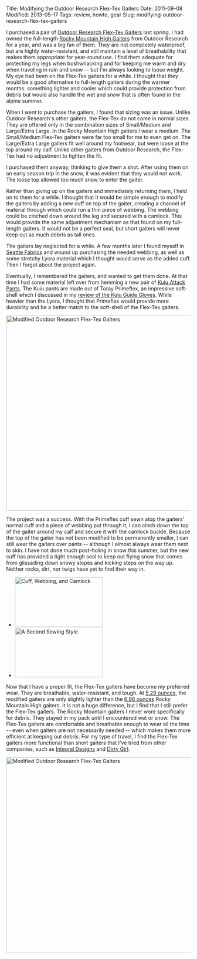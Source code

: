Title: Modifying the Outdoor Research Flex-Tex Gaiters
Date: 2011-09-08
Modified: 2013-05-17
Tags: review, howto, gear
Slug: modifying-outdoor-research-flex-tex-gaiters

I purchased a pair of [Outdoor Research Flex-Tex Gaiters](http://www.outdoorresearch.com/en/or-gear/gaiters/trail/flex-tex-gaiters.html) last spring. I had owned the full-length [Rocky Mountain High Gaiters](http://www.outdoorresearch.com/en/or-gear/gaiters/trail/rocky-mtn-high-gaiters-m-s.html) from Outdoor Research for a year, and was a big fan of them. They are not completely waterproof, but are highly water-resistant, and still maintain a level of breathability that makes them appropriate for year-round use. I find them adequate for protecting my legs when bushwhacking and for keeping me warm and dry when traveling in rain and snow -- but I'm always looking to loose weight. My eye had been on the Flex-Tex gaiters for a while. I thought that they would be a good alternative to full-length gaiters during the warmer months: something lighter and cooler which could provide protection from debris but would also handle the wet and snow that is often found in the alpine summer.

When I went to purchase the gaiters, I found that sizing was an issue. Unlike Outdoor Research's other gaiters, the Flex-Tex do not come in normal sizes. They are offered only in the combination sizes of Small/Medium and Large/Extra Large. In the Rocky Mountain High gaiters I wear a medium. The Small/Medium Flex-Tex gaiters were far too small for me to even get on. The Large/Extra Large gaiters fit well around my footwear, but were loose at the top around my calf. Unlike other gaiters from Outdoor Research, the Flex-Tex had no adjustment to tighten the fit.

I purchased them anyway, thinking to give them a shot. After using them on an early season trip in the snow, it was evident that they would not work. The loose top allowed too much snow to enter the gaiter.

Rather than giving up on the gaiters and immediately returning them, I held on to them for a while. I thought that it would be simple enough to modify the gaiters by adding a new cuff on top of the gaiter, creating a channel of material through which could run a thin piece of webbing. The webbing could be cinched down around the leg and secured with a camlock. This would provide the same adjustment mechanism as that found on my full-length gaiters. It would not be a perfect seal, but short gaiters will never keep out as much debris as tall ones.

The gaiters lay neglected for a while. A few months later I found myself in [Seattle Fabrics](http://seattlefabrics.com/) and wound up purchasing the needed webbing, as well as some stretchy Lycra material which I thought would serve as the added cuff. Then I forgot about the project again.

Eventually, I remembered the gaiters, and wanted to get them done. At that time I had some material left over from hemming a new pair of [Kuiu Attack Pants](http://shop.kuiu.com/attack-pant-p12.aspx). The Kuiu pants are made out of Toray Primeflex, an impressive soft-shell which I discussed in my [review of the Kuiu Guide Gloves](http://www.itstactical.com/gearcom/clothing/kuiu-guide-gloves-mountain-tested-mountain-approved/). While heavier than the Lycra, I thought that Primeflex would provide more durability and be a better match to the soft-shell of the Flex-Tex gaiters.

<a href="http://www.flickr.com/photos/pigmonkey/6127366548/" title="Modified Outdoor Research Flex-Tex Gaiters by Pig Monkey, on Flickr"><img src="https://farm7.static.flickr.com/6206/6127366548_792d2c6828_b.jpg" width="800" height="533" alt="Modified Outdoor Research Flex-Tex Gaiters"></a>

The project was a success. With the Primeflex cuff sewn atop the gaiters' normal cuff and a piece of webbing put through it, I can cinch down the top of the gaiter around my calf and secure it with the camlock buckle. Because the top of the gaiter has not been modified to be permanently smaller, I can still wear the gaiters over pants -- although I almost always wear them next to skin. I have not done much post-holing in snow this summer, but the new cuff has provided a tight enough seal to keep out flying snow that comes from glissading down snowy slopes and kicking steps on the way up. Neither rocks, dirt, nor twigs have yet to find their way in.

<ul class="thumbs">
<li><a href="http://www.flickr.com/photos/pigmonkey/6126824907/" title="Cuff, Webbing, and Camlock by Pig Monkey, on Flickr"><img src="https://farm7.static.flickr.com/6181/6126824907_3a66bdf7b3_m.jpg" width="240" height="135" alt="Cuff, Webbing, and Camlock"></a></li>
<li><a href="http://www.flickr.com/photos/pigmonkey/6127377524/" title="A Second Sewing Style by Pig Monkey, on Flickr"><img src="https://farm7.static.flickr.com/6189/6127377524_9b8e32351a_m.jpg" width="240" height="135" alt="A Second Sewing Style"></a></li>
</ul>

Now that I have a proper fit, the Flex-Tex gaiters have become my preferred wear. They are breathable, water-resistant, and tough. At [5.29 ounces](/gear/outdoor-research-flex-tex-gaiters-lxl/), the modified gaiters are only slightly lighter than the [6.98 ounces](/gear/outdoor-research-rocky-mountain-high-gaiters/) Rocky Mountain High gaiters. It is not a huge difference, but I find that I still prefer the Flex-Tex gaiters. The Rocky Mountain gaiters I never wore specifically for debris. They stayed in my pack until I encountered wet or snow. The Flex-Tex gaiters are comfortable and breathable enough to wear all the time -- even when gaiters are not necessarily needed -- which makes them more efficient at keeping out debris. For my type of travel, I find the Flex-Tex gaiters more functional than short gaiters that I've tried from other companies, such as [Integral Designs](http://www.integraldesigns.com/product_detail.cfm?id=765) and [Dirty Girl](http://www.dirtygirlgaiters.com/).

<a href="http://www.flickr.com/photos/pigmonkey/6126814181/" title="Modified Outdoor Research Flex-Tex Gaiters by Pig Monkey, on Flickr"><img src="https://farm7.static.flickr.com/6078/6126814181_0f1032534d_b.jpg" width="800" height="534" alt="Modified Outdoor Research Flex-Tex Gaiters"></a>
